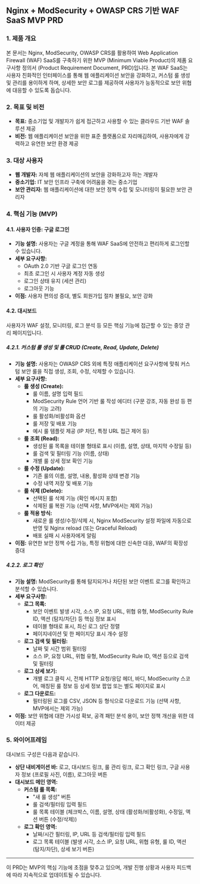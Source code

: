 ## Nginx + ModSecurity + OWASP CRS 기반 WAF SaaS MVP PRD

### 1. 제품 개요

본 문서는 Nginx, ModSecurity, OWASP CRS를 활용하여 Web Application Firewall (WAF) SaaS를 구축하기 위한 MVP (Minimum Viable Product)의 제품 요구사항 정의서 (Product Requirement Document, PRD)입니다. 본 WAF SaaS는 사용자 친화적인 인터페이스를 통해 웹 애플리케이션 보안을 강화하고, 커스텀 룰 생성 및 관리를 용이하게 하며, 상세한 보안 로그를 제공하여 사용자가 능동적으로 보안 위협에 대응할 수 있도록 돕습니다.

### 2. 목표 및 비전

- **목표:** 중소기업 및 개발자가 쉽게 접근하고 사용할 수 있는 클라우드 기반 WAF 솔루션 제공
- **비전:** 웹 애플리케이션 보안을 위한 표준 플랫폼으로 자리매김하여, 사용자에게 강력하고 유연한 보안 환경 제공

### 3. 대상 사용자

- **웹 개발자:** 자체 웹 애플리케이션의 보안을 강화하고자 하는 개발자
- **중소기업:** IT 보안 인프라 구축에 어려움을 겪는 중소기업
- **보안 관리자:** 웹 애플리케이션에 대한 보안 정책 수립 및 모니터링이 필요한 보안 관리자

### 4. 핵심 기능 (MVP)

#### 4.1. 사용자 인증: 구글 로그인

- **기능 설명:** 사용자는 구글 계정을 통해 WAF SaaS에 안전하고 편리하게 로그인할 수 있습니다.
- **세부 요구사항:**
  - OAuth 2.0 기반 구글 로그인 연동
  - 최초 로그인 시 사용자 계정 자동 생성
  - 로그인 상태 유지 (세션 관리)
  - 로그아웃 기능
- **이점:** 사용자 편의성 증대, 별도 회원가입 절차 불필요, 보안 강화

#### 4.2. 대시보드

사용자가 WAF 설정, 모니터링, 로그 분석 등 모든 핵심 기능에 접근할 수 있는 중앙 관리 페이지입니다.

##### 4.2.1. 커스텀 룰 생성 및 룰 CRUD (Create, Read, Update, Delete)

- **기능 설명:** 사용자는 OWASP CRS 외에 특정 애플리케이션 요구사항에 맞춰 커스텀 보안 룰을 직접 생성, 조회, 수정, 삭제할 수 있습니다.
- **세부 요구사항:**
  - **룰 생성 (Create):**
    - 룰 이름, 설명 입력 필드
    - ModSecurity Rule 언어 기반 룰 작성 에디터 (구문 강조, 자동 완성 등 편의 기능 고려)
    - 룰 활성화/비활성화 옵션
    - 룰 저장 및 배포 기능
    - 예시 룰 템플릿 제공 (IP 차단, 특정 URL 접근 제어 등)
  - **룰 조회 (Read):**
    - 생성된 룰 목록을 테이블 형태로 표시 (이름, 설명, 상태, 마지막 수정일 등)
    - 룰 검색 및 필터링 기능 (이름, 상태)
    - 개별 룰 상세 정보 확인 기능
  - **룰 수정 (Update):**
    - 기존 룰의 이름, 설명, 내용, 활성화 상태 변경 기능
    - 수정 내역 저장 및 배포 기능
  - **룰 삭제 (Delete):**
    - 선택된 룰 삭제 기능 (확인 메시지 포함)
    - 삭제된 룰 복원 기능 (선택 사항, MVP에서는 제외 가능)
  - **룰 적용 방식:**
    - 새로운 룰 생성/수정/삭제 시, Nginx ModSecurity 설정 파일에 자동으로 반영 및 Nginx reload (또는 Graceful Reload)
    - 배포 실패 시 사용자에게 알림
- **이점:** 유연한 보안 정책 수립 가능, 특정 위협에 대한 신속한 대응, WAF의 확장성 증대

##### 4.2.2. 로그 확인

- **기능 설명:** ModSecurity를 통해 탐지되거나 차단된 보안 이벤트 로그를 확인하고 분석할 수 있습니다.
- **세부 요구사항:**
  - **로그 목록:**
    - 보안 이벤트 발생 시각, 소스 IP, 요청 URL, 위협 유형, ModSecurity Rule ID, 액션 (탐지/차단) 등 핵심 정보 표시
    - 테이블 형태로 표시, 최신 로그 상단 정렬
    - 페이지네이션 및 한 페이지당 표시 개수 설정
  - **로그 검색 및 필터링:**
    - 날짜 및 시간 범위 필터링
    - 소스 IP, 요청 URL, 위협 유형, ModSecurity Rule ID, 액션 등으로 검색 및 필터링
  - **로그 상세 보기:**
    - 개별 로그 클릭 시, 전체 HTTP 요청/응답 헤더, 바디, ModSecurity 스코어, 매칭된 룰 정보 등 상세 정보 팝업 또는 별도 페이지로 표시
  - **로그 다운로드:**
    - 필터링된 로그를 CSV, JSON 등 형식으로 다운로드 기능 (선택 사항, MVP에서는 제외 가능)
- **이점:** 보안 위협에 대한 가시성 확보, 공격 패턴 분석 용이, 보안 정책 개선을 위한 데이터 제공

### 5. 와이어프레임

대시보드 구성은 다음과 같습니다.

- **상단 내비게이션 바:** 로고, 대시보드 링크, 룰 관리 링크, 로그 확인 링크, 구글 사용자 정보 (프로필 사진, 이름), 로그아웃 버튼
- **대시보드 메인 영역:**
  - **커스텀 룰 목록:**
    - "새 룰 생성" 버튼
    - 룰 검색/필터링 입력 필드
    - 룰 목록 테이블 (체크박스, 이름, 설명, 상태 (활성화/비활성화), 수정일, 액션 버튼 (수정/삭제))
  - **로그 확인 영역:**
    - 날짜/시간 필터링, IP, URL 등 검색/필터링 입력 필드
    - 로그 목록 테이블 (발생 시각, 소스 IP, 요청 URL, 위협 유형, 룰 ID, 액션 (탐지/차단), 상세 보기 버튼)

---

이 PRD는 MVP의 핵심 기능에 초점을 맞추고 있으며, 개발 진행 상황과 사용자 피드백에 따라 지속적으로 업데이트될 수 있습니다.
